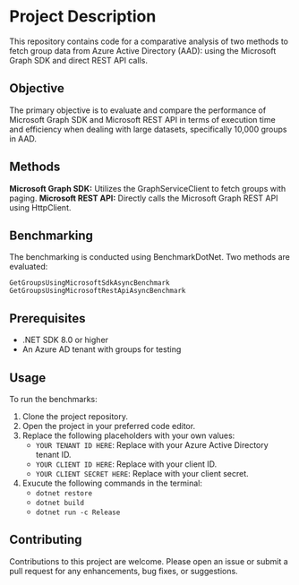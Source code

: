 # Project Description

This repository contains code for a comparative analysis of two methods to fetch group data from Azure Active Directory (AAD): using the Microsoft Graph SDK and direct REST API calls.


## Objective

The primary objective is to evaluate and compare the performance of Microsoft Graph SDK and Microsoft REST API in terms of execution time and efficiency when dealing with large datasets, specifically 10,000 groups in AAD.


## Methods

**Microsoft Graph SDK:** Utilizes the GraphServiceClient to fetch groups with paging.
**Microsoft REST API:** Directly calls the Microsoft Graph REST API using HttpClient.

## Benchmarking

The benchmarking is conducted using BenchmarkDotNet. Two methods are evaluated:

`GetGroupsUsingMicrosoftSdkAsyncBenchmark`
`GetGroupsUsingMicrosoftRestApiAsyncBenchmark`

## Prerequisites
- .NET SDK 8.0 or higher
- An Azure AD tenant with groups for testing

## Usage

To run the benchmarks:

1. Clone the project repository.
2. Open the project in your preferred code editor.
3. Replace the following placeholders with your own values:
   - `YOUR TENANT ID HERE`: Replace with your Azure Active Directory tenant ID.
   - `YOUR CLIENT ID HERE`: Replace with your client ID.
   - `YOUR CLIENT SECRET HERE`: Replace with your client secret.																
4. Exucute the following commands in the terminal:
   - `dotnet restore`
   - `dotnet build`
   - `dotnet run -c Release`


## Contributing

Contributions to this project are welcome. Please open an issue or submit a pull request for any enhancements, bug fixes, or suggestions.